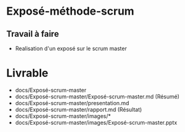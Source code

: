 # Exposé-méthode-scrum

## Travail à faire
- Realisation d'un exposé sur le scrum master

# Livrable
- docs/Exposé-scrum-master
- docs/Exposé-scrum-master/Exposé-scrum-master.md (Résumé)
- docs/Exposé-scrum-master/presentation.md
- docs/Exposé-scrum-master/rapport.md (Résultat)
- docs/Exposé-scrum-master/images/*
- docs/Exposé-scrum-master/images/Exposé-scrum-master.pptx

